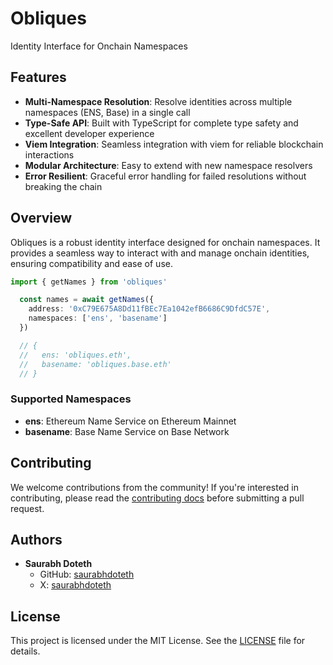 # Obliques

Identity Interface for Onchain Namespaces

## Features

- **Multi-Namespace Resolution**: Resolve identities across multiple namespaces (ENS, Base) in a single call
- **Type-Safe API**: Built with TypeScript for complete type safety and excellent developer experience
- **Viem Integration**: Seamless integration with viem for reliable blockchain interactions
- **Modular Architecture**: Easy to extend with new namespace resolvers
- **Error Resilient**: Graceful error handling for failed resolutions without breaking the chain

## Overview

Obliques is a robust identity interface designed for onchain namespaces. It provides a seamless way to interact with and manage onchain identities, ensuring compatibility and ease of use.

```typescript
import { getNames } from 'obliques'

  const names = await getNames({
    address: '0xC79E675A8Dd11fBEc7Ea1042efB6686C9DfdC57E',
    namespaces: ['ens', 'basename']
  })

  // {
  //   ens: 'obliques.eth',
  //   basename: 'obliques.base.eth'
  // }
```

### Supported Namespaces

- **ens**: Ethereum Name Service on Ethereum Mainnet
- **basename**: Base Name Service on Base Network

## Contributing

We welcome contributions from the community! If you're interested in contributing, please read the [contributing docs](/.github/CONTRIBUTING.md) before submitting a pull request.

## Authors

- **Saurabh Doteth**
  - GitHub: [saurabhdoteth](https://github.com/saurabhdoteth)
  - X: [saurabhdoteth](https://x.com/saurabhdoteth)

## License

This project is licensed under the MIT License. See the [LICENSE](./LICENSE) file for details.